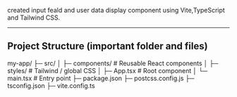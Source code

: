 created input feald and user data display component using Vite,TypeScript and Tailwind CSS.

---

## Project Structure (important folder and files) 
my-app/
├─ src/
│ ├─ components/ # Reusable React components
│ ├─ styles/ # Tailwind / global CSS
│ ├─ App.tsx # Root component
│ └─ main.tsx # Entry point
├─ package.json
├─ postcss.config.js
├─ tsconfig.json
├─ vite.config.ts